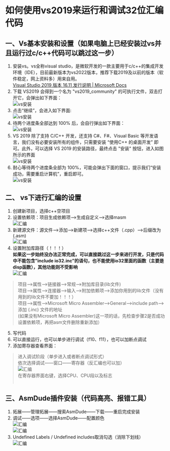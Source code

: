 # 如何使用vs2019来运行和调试32位汇编代码  
  
## 一、Vs基本安装和设置（如果电脑上已经安装过vs并且运行过c/c++代码可以跳过这一步）  
  
1. 安装vs。vs全称visual studio，是微软开发的一款主要用于c/c++的集成开发环境（IDE），目前最新版本为vs2022版本，推荐下载2019及以前的版本（软件稳定，网上资料多）用来自用。   
[Visual Studio 2019 版本 16.11 发行说明 | Microsoft Docs](https://learn.microsoft.com/zh-cn/visualstudio/releases/2019/release-notes)    
2. 下载 VS2019 会得到一个名为 "vs2019_community" 的可执行文件，双击打开它，会弹出如下界面：  
![vs安装](pic/image1.gif)    
3. 点击“继续”，会进入如下界面:    
![vs安装](pic/image2.gif)    
4. 待两个进度条全部达到 100% 后，会自行弹出如下界面：    
![vs安装](pic/image3.gif)    
5. VS 2019 除了支持 C/C++ 开发，还支持 C#、F#、Visual Basic 等开发语言，我们没有必要安装所有的组件，只需要安装 “使用C++ 的桌面开发” 即可。此外，可以选择 VS 2019 的安装路径，最终点击 "安装" 按钮，进入如图所示的界面    
![vs安装](pic/image4.gif)    
6. 耐心等待两个进度条全部为 100%，可能会弹出下面的窗口，提示我们“安装成功，需要重启计算机”，重启即可。  
![vs安装](pic/image5.gif)  
   
  
## 二、	vs下进行汇编的设置  
1. 创建新项目，选择c++空项目  
2. 设置依赖项：项目生成依赖项——>生成自定义——>选择masm  
![汇编](pic/image6.png)  
3. 新建源文件：源文件——>添加——>新建项——>选择c++文件（.cpp）——>后缀改为(.asm)  
![汇编](pic/image7.png)  
4. 设置附加库路径（！！！）  
**如果这一步始终没办法正常完成，可以直接跳过这一步来进行开发，只是代码中不能包含”include io32.inc”的语句，也不能使用io32里面的函数（主要是disp函数），其他功能则不受影响**  
![汇编](pic/image8.png)  
> 项目——>属性——>链接器——>常规——>附加库目录(lib文件)  
> 项目——>属性——>连接器——>输入——>附加依赖项——>添加你用到的lib文件（没有用到的lib文件不要加！！！）  
> 项目——>属性——>Microsoft Micro Assembler——>General——>include path——>添加 (.inc) 文件的地址  
(如果没有Microsoft Micro Assembler)这一项的话，先检查步骤2是否成功设置依赖项，再把asm文件删除重新添加）  
5. 写代码  
6. 可以直接运行，也可以单步进行调试（f10、f11），也可以加断点调试  
7. 添加寄存器查看界面：  
> 进入调试阶段（单步进入或者断点调试形式）  
> 依次选择调试——窗口——寄存器（反汇编也可以加）  
> ![汇编](pic/image9.png)  
> 在寄存器界面右键，选择CPU、CPU段以及标志  
   
## 三、AsmDude插件安装（代码高亮、报错工具）  
1.	拓展——管理拓展——搜索AsmDude——下载——重启完成安装  
2.	调试——选项——选择AsmDude——配置颜色  
![汇编](pic/image10.png)  
![汇编](pic/image11.png)  
3.	Undefined Labels / Undefined includes取消勾选（消除下划线）  
![汇编](pic/image12.png)  
